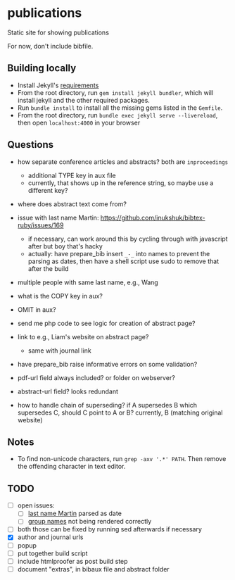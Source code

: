 # publications

Static site for showing publications

For now, don't include bibfile.

## Building locally

- Install Jekyll's [requirements](https://jekyllrb.com/docs/installation/)
- From the root directory, run `gem install jekyll bundler`, which will install
  jekyll and the other required packages.
- Run `bundle install` to install all the missing gems listed in the `Gemfile`.
- From the root directory, run `bundle exec jekyll serve --livereload`, then
  open `localhost:4000` in your browser

## Questions

- how separate conference articles and abstracts? both are `inproceedings`
    - additional TYPE key in aux file
    - currently, that shows up in the reference string, so maybe use a different key?
- where does abstract text come from?
- issue with last name Martin: https://github.com/inukshuk/bibtex-ruby/issues/169
    - if necessary, can work around this by cycling through with javascript after but boy that's hacky
    - actually: have prepare_bib insert `_-_` into names to prevent the parsing as dates, then have a shell script use sudo to remove that after the build
- multiple people with same last name, e.g., Wang
- what is the COPY key in aux?
- OMIT in aux?
- send me php code to see logic for creation of abstract page?
- link to e.g., Liam's website on abstract page?
    - same with journal link
- have prepare_bib raise informative errors on some validation?

- pdf-url field always included? or folder on webserver?
- abstract-url field? looks redundant
- how to handle chain of superseding? if A supersedes B which supersedes C, should C point to A or B? currently, B (matching original website)

## Notes

- To find non-unicode characters, run `grep -axv '.*' PATH`. Then remove the offending character in text editor.

## TODO

- [ ] open issues: 
  - [ ] [last name Martin](https://github.com/inukshuk/jekyll-scholar/issues/366) parsed as date
  - [ ] [group names](https://github.com/inukshuk/jekyll-scholar/issues/367) not being rendered correctly
- [ ] both those can be fixed by running sed afterwards if necessary
- [x] author and journal urls
- [ ] popup
- [ ] put together build script
- [ ] include htmlproofer as post build step
- [ ] document "extras", in bibaux file and abstract folder
